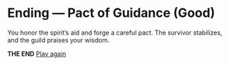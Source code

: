 # Ending — Pact of Guidance (Good)

You honor the spirit’s aid and forge a careful pact. The survivor stabilizes, and the guild praises your wisdom.

**THE END**
[Play again](../_start-here.md)
